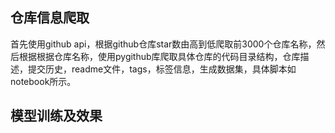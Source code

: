 ## 仓库信息爬取
首先使用github api，根据github仓库star数由高到低爬取前3000个仓库名称，然后根据根据仓库名称，使用pygithub库爬取具体仓库的代码目录结构，仓库描述，提交历史，readme文件，tags，标签信息，生成数据集，具体脚本如notebook所示。
## 模型训练及效果